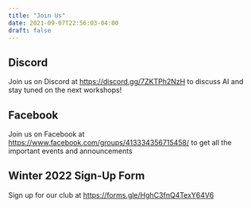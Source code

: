 ```yaml
---
title: "Join Us"
date: 2021-09-07T22:56:03-04:00
draft: false
---
```


Discord
---
Join us on Discord at https://discord.gg/7ZKTPh2NzH to discuss AI and stay tuned on the next workshops!

Facebook
---
Join us on Facebook at https://www.facebook.com/groups/413334356715458/ to get all the important events and announcements

Winter 2022 Sign-Up Form
---
Sign up for our club at https://forms.gle/HghC3fnQ4TexY64V6 



